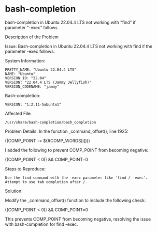 # bash-completion
bash-completion in Ubuntu 22.04.4 LTS not working with "find" if parameter "-exec" follows

Description of the Problem

Issue: Bash-completion in Ubuntu 22.04.4 LTS not working with find if the parameter -exec follows.

System Information:

    PRETTY_NAME: "Ubuntu 22.04.4 LTS"
    NAME: "Ubuntu"
    VERSION_ID: "22.04"
    VERSION: "22.04.4 LTS (Jammy Jellyfish)"
    VERSION_CODENAME: "jammy"

Bash-completion:
    
    VERSION: "1:2.11-5ubuntu1"
    
Affected File:

    /usr/share/bash-completion/bash_completion

Problem Details:
In the function _command_offset(), line 1925:

((COMP_POINT -= ${#COMP_WORDS[i]}))

I added the following to prevent COMP_POINT from becoming negative:

((COMP_POINT < 0)) && COMP_POINT=0

Steps to Reproduce:

    Use the find command with the -exec parameter like 'find / -exec'.
    Attempt to use tab completion after /.

Solution:

Modify the _command_offset() function to include the following check:

((COMP_POINT < 0)) && COMP_POINT=0

This prevents COMP_POINT from becoming negative, resolving the issue with bash-completion for find -exec.

